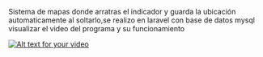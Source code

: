 Sistema de mapas donde arratras el indicador y guarda la ubicación automaticamente al soltarlo,se realizo en laravel con base de datos mysql
visualizar el video del programa y su funcionamiento

[![Alt text for your video]( https://img.youtube.com/vi/OL3RcizsEL4/0.jpg)]( https://www.youtube.com/watch?v=OL3RcizsEL4&feature=youtu.be)
